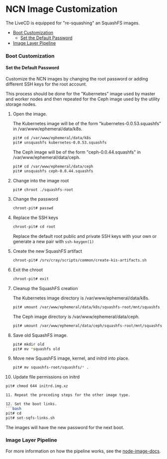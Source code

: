 # NCN Image Customization

The LiveCD is equipped for "re-squashing" an SquashFS images.

* [Boot Customization](#boot-customization)
    * [Set the Default Password](#set-the-default-password)
* [Image Layer Pipeline](#image-layer-pipeline)


<a name="boot-customization"></a>
### Boot Customization


<a name="set-the-default-password"></a>
#### Set the Default Password

Customize the NCN images by changing the root password or adding different SSH keys for the root account.

This process should be done for the "Kubernetes" image used by master and worker nodes and then repeated for the Ceph image used by the utility storage nodes.


1. Open the image.

   The Kubernetes image will be of the form "kubernetes-0.0.53.squashfs" in /var/www/ephemeral/data/k8s.
   ```bash
   pit# cd /var/www/ephemeral/data/k8s
   pit# unsquashfs kubernetes-0.0.53.squashfs
   ```
   The Ceph image will be of the form "ceph-0.0.44.squashfs" in /var/www/ephemeral/data/ceph.
   ```bash
   pit# cd /var/www/ephemeral/data/ceph
   pit# unsquashfs ceph-0.0.44.squashfs
   ```
2. Change into the image root
   ```bash
   pit# chroot ./squashfs-root
   ```
3. Change the password
   ```bash
   chroot-pit# passwd
   ```
4. Replace the SSH keys
   ```bash
   chroot-pit# cd root
   ```
   Replace the default root public and private SSH keys with your own or generate a new pair with `ssh-keygen(1)`

5. Create the new SquashFS artifact
   ```bash
   chroot-pit# /srv/cray/scripts/common/create-kis-artifacts.sh
   ```
6. Exit the chroot
   ```bash
   chroot-pit# exit
   ```
7. Cleanup the SquashFS creation

   The Kubernetes image directory is /var/www/ephemeral/data/k8s.
   ```bash
   pit# umount /var/www/ephemeral/data/k8s/squashfs-root/mnt/squashfs
   ```
   The Ceph image directory is /var/www/ephemeral/data/ceph.
   ```bash
   pit# umount /var/www/ephemeral/data/ceph/squashfs-root/mnt/squashfs
   ```
8. Save old SquashFS image.
   ```bash
   pit# mkdir old
   pit# mv *squashfs old
   ```
9. Move new SquashFS image, kernel, and initrd into place.
   ```bash
   pit# mv squashfs-root/squashfs/* .
   ```
10. Update file permissions on initrd
   ```bash
   pit# chmod 644 initrd.img.xz

11. Repeat the preceding steps for the other image type.

12. Set the boot links.
   ```bash
   pit# cd
   pit# set-sqfs-links.sh   
   ```

The images will have the new password for the next boot.

<a name="image-layer-pipeline"></a>
### Image Layer Pipeline

For more information on how the pipeline works, see the [node-image-docs](https://stash.us.cray.com/projects/CLOUD/repos/node-image-docs/browse).
